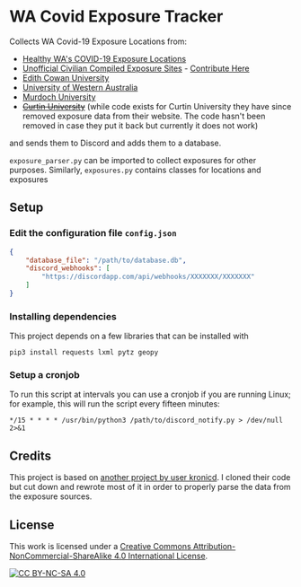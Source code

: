 # WA Covid Exposure Tracker

Collects WA Covid-19 Exposure Locations from:

* [Healthy WA's COVID-19 Exposure Locations](https://www.healthywa.wa.gov.au/COVID19locations)
* [Unofficial Civilian Compiled Exposure Sites](https://docs.google.com/spreadsheets/d/1-U8Ea9o9bnST5pzckC8lzwNNK_jO6kIVUAi5Uu_-Ltc/htmlview?pru=AAABfzYp9xU*O5BeDYIVxSR9HGqWRuiLNQ) - [Contribute Here](https://www.facebook.com/groups/708242463497733)
* [Edith Cowan University](https://www.ecu.edu.au/covid-19/advice-for-staff)
* [University of Western Australia](https://www.uwa.edu.au/covid-19-faq/Home)
* [Murdoch University](https://www.murdoch.edu.au/notices/covid-19-advice)
* ~~[Curtin University](https://www.curtin.edu.au/novel-coronavirus/recent-exposure-sites-on-campus/)~~ (while code exists for Curtin University they have since removed exposure data from their website. The code hasn't been removed in case they put it back but currently it does not work)

and sends them to Discord and adds them to a database.

`exposure_parser.py` can be imported to collect exposures for other purposes. Similarly, `exposures.py` contains classes for locations and exposures

## Setup

### Edit the configuration file `config.json`

~~~json
{
    "database_file": "/path/to/database.db",
    "discord_webhooks": [
        "https://discordapp.com/api/webhooks/XXXXXXX/XXXXXXX"
    ]
}
~~~

### Installing dependencies

This project depends on a few libraries that can be installed with
~~~
pip3 install requests lxml pytz geopy
~~~

### Setup a cronjob

To run this script at intervals you can use a cronjob if you are running Linux; for example, this will run the script every fifteen minutes:
~~~
*/15 * * * * /usr/bin/python3 /path/to/discord_notify.py > /dev/null 2>&1
~~~

## Credits

This project is based on [another project by user kronicd](https://github.com/kronicd/WA_Covid_Mailer). I cloned their code but cut down and rewrote most of it in order to properly parse the data from the exposure sources.

## License

This work is licensed under a
[Creative Commons Attribution-NonCommercial-ShareAlike 4.0 International License][cc-by-nc-sa].

[![CC BY-NC-SA 4.0][cc-by-nc-sa-image]][cc-by-nc-sa]

[cc-by-nc-sa]: http://creativecommons.org/licenses/by-nc-sa/4.0/
[cc-by-nc-sa-image]: https://licensebuttons.net/l/by-nc-sa/4.0/88x31.png
[cc-by-nc-sa-shield]: https://img.shields.io/badge/License-CC%20BY--NC--SA%204.0-lightgrey.svg
